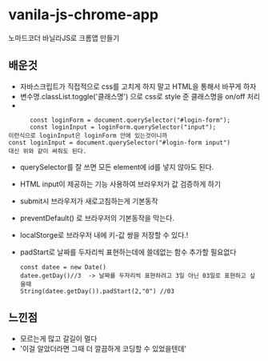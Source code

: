 # vanila-js-chrome-app
노마드코더 바닐라JS로 크롬앱 만들기


## 배운것
  - 자바스크립트가 직접적으로 css를 고치게 하지 말고 HTML을 통해서 바꾸게 하자
  - 변수명.classList.toggle('클래스명') 으로 css로 style 준 클래스명을 on/off 처리
  - 
          
          const loginForm = document.querySelector("#login-form");
          const loginInput = loginForm.querySelector("input");
    이런식으로 loginInput은 loginForm 안에 있는것이니까 
    const loginInput = document.querySelector("#login-form input")
    대신 위와 같이 써줘도 된다.
  - querySelector를 잘 쓰면 모든 element에 id를 넣지 않아도 된다.  
  - HTML input이 제공하는 기능 사용하여 브라우저가 값 검증하게 하기
  - submit시 브라우저가 새로고침하는게 기본동작 
  - preventDefault() 로 브라우저의 기본동작을 막는다.
  - localStorge로 브라우저 내에 키-값 쌍을 저장할 수 있다.!
  - padStart로 날짜를 두자리씩 표현하는데에 쓸데없는 함수 추가할 필요없다
   
        const datee = new Date()
        datee.getDay()//3  -> 날짜를 두자리씩 표현하려고 3일 아닌 03일로 표현하고 싶을때
        String(datee.getDay()).padStart(2,"0") //03
        
## 느낀점
  - 모르는게 많고 갈길이 멀다
  - '이걸 알았더라면 그때 더 깔끔하게 코딩할 수 있었을텐데' 
  
